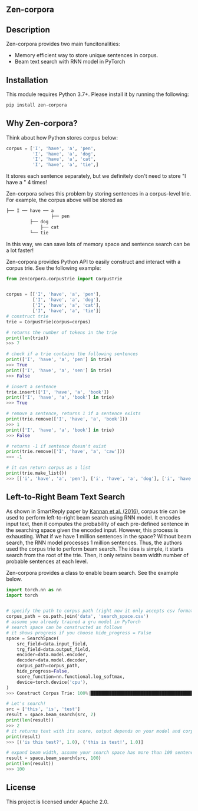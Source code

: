 Zen-corpora
-----------

Description
-----------
Zen-corpora provides two main funcitonalities: 
- Memory efficient way to store unique sentences in corpus.
- Beam text search with RNN model in PyTorch

Installation
------------
This module requires Python 3.7+. Please install it by running the following:
```bash
pip install zen-corpora
```

Why Zen-corpora?
----------------
Think about how Python stores corpus below:
```python
corpus = ['I', 'have', 'a', 'pen',
          'I', 'have', 'a', 'dog',
          'I', 'have', 'a', 'cat',
          'I', 'have', 'a', 'tie',]
```
It stores each sentence separately, but we definitely don't need to store "I have a " 4 times! 

Zen-corpora solves this problem by storing sentences in a corpus-level trie. For example, the corpus above will be stored as 
```bash
├── I ── have ── a 
      	         ├── pen
		 ├── dog
        	 ├── cat 
		 └── tie
```
In this way, we can save lots of memory space and sentence search can be a lot faster!

Zen-corpora provides Python API to easily construct and interact with a corpus trie. See the following example:
```python
from zencorpora.corpustrie import CorpusTrie


corpus = [['I', 'have', 'a', 'pen'],
          ['I', 'have', 'a', 'dog'],
          ['I', 'have', 'a', 'cat'],
          ['I', 'have', 'a', 'tie']]
# construct trie
trie = CorpusTrie(corpus=corpus)

# returns the number of tokens in the trie
print(len(trie))
>>> 7

# check if a trie contains the following sentences
print(['I', 'have', 'a', 'pen'] in trie)
>>> True
print(['I', 'have', 'a', 'sen'] in trie)
>>> False

# insert a sentence
trie.insert(['I', 'have', 'a', 'book'])
print(['I', 'have', 'a', 'book'] in trie)
>>> True

# remove a sentence, returns 1 if a sentence exists
print(trie.remove(['I', 'have', 'a', 'book']))
>>> 1
print(['I', 'have', 'a', 'book'] in trie)
>>> False

# returns -1 if sentence doesn't exist
print(trie.remove(['I', 'have', 'a', 'caw']))
>>> -1

# it can return corpus as a list
print(trie.make_list())
>>> [['i', 'have', 'a', 'pen'], ['i', 'have', 'a', 'dog'], ['i', 'have', 'a', 'cat'], ['i', 'have', 'a', 'tie']]

```

Left-to-Right Beam Text Search
------------------------------
As shown in SmartReply paper by [Kannan et al. (2016)](https://www.kdd.org/kdd2016/papers/files/Paper_1069.pdf), corpus trie can be used to perform left-to-right beam search using RNN model.
It encodes input text, then it computes the probability of each pre-defined sentence in the searching space given the encoded input.
However, this process is exhausting. What if we have 1 million sentences in the space? Without beam search, the RNN model processes 1 million sentences.
Thus, the authors used the corpus trie to perform beam search. 
The idea is simple, it starts search from the root of the trie. Then, it only retains beam width number of probable sentences at each level.

Zen-corpora provides a class to enable beam search. See the example below.
```python
import torch.nn as nn
import torch 


# specify the path to corpus path (right now it only accepts csv format)
corpus_path = os.path.join('data', 'search_space.csv')
# assume you already trained a gru model in PyTorch
# search space can be constructed as follows
# it shows progress if you choose hide_progress = False
space = SearchSpace(
    src_field=data.input_field,
    trg_field=data.output_field,
    encoder=data.model.encoder,
    decoder=data.model.decoder,
    corpus_path=corpus_path,
    hide_progress=False,
    score_function=nn.functional.log_softmax,
    device=torch.device('cpu'),
)
>>> Construct Corpus Trie: 100%|████████████████████████████████████████| 34105/34105 [00:01<00:00, 21732.69 sentence/s]

# Let's search!
src = ['this', 'is', 'test']
result = space.beam_search(src, 2)
print(len(result))
>>> 2
# it returns text with its score, output depends on your model and corpus
print(result)
>>> [('is this test?', 1.0), ('this is test!', 1.0)]

# expand beam width, assume your search space has more than 100 sentences
result = space.beam_search(src, 100)
print(len(result))
>>> 100
```

License
-------
This project is licensed under Apache 2.0.
